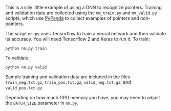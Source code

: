This is a silly litltle example of using a DNN to recognize pointers.
Training and validation data are collected using the `mm_train.py` and
`mm_valid.py` scripts, which use
[PyPanda](https://github.com/panda-re/panda/tree/master/panda/python) to
collect examples of pointers and non-pointers.

The script `nn.py` uses Tensorflow to train a neural network and then
validate its accuracy. You will need Tensorflow 2 and Keras to run it.
To train:

```
python nn.py train
```

To validate:

```
python nn.py valid
```

Sample training and validation data are included in the files
`train_neg.txt.gz`, `train_pos.txt.gz`, `valid_neg.txt.gz`, and
`valid_pos.txt.gz`.

Depending on how much GPU memory you have, you may need to adjust the
`BATCH_SIZE` parameter in `nn.py`.
